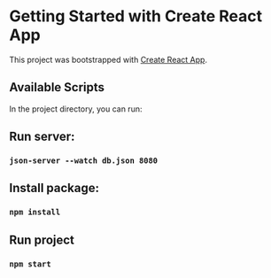 # Getting Started with Create React App

This project was bootstrapped with [Create React App](https://github.com/facebook/create-react-app).

## Available Scripts

In the project directory, you can run:

## Run server:

### `json-server --watch db.json 8080`

## Install package:

### `npm install`

## Run project

### `npm start`
